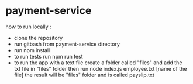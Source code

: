 # payment-service
how to run locally :
- clone the repository
- run gitbash from payment-service directory
- run 
	npm install
- to run tests run
	npm run test
- to run the app with a text file create a folder called "files" and add the txt file in "files" folder then run 
	node index.js employee.txt [name of the file]
	the result will be "files" folder and is called payslip.txt
